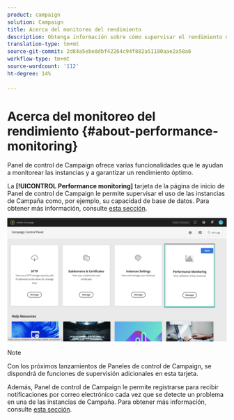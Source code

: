 ```yaml
---
product: campaign
solution: Campaign
title: Acerca del monitoreo del rendimiento
description: Obtenga información sobre cómo supervisar el rendimiento de las instancias en el Panel de control de Campaign
translation-type: tm+mt
source-git-commit: 2d84a5ebe8dbf42264c94f882a51180aae2a58a6
workflow-type: tm+mt
source-wordcount: '112'
ht-degree: 14%

---
```



# Acerca del monitoreo del rendimiento {#about-performance-monitoring}

Panel de control de Campaign ofrece varias funcionalidades que le ayudan a monitorear las instancias y a garantizar un rendimiento óptimo.

La **[!UICONTROL Performance monitoring]** tarjeta de la página de inicio de Panel de control de Campaign le permite supervisar el uso de las instancias de Campaña como, por ejemplo, su capacidad de base de datos. Para obtener más información, consulte [esta sección](../../performance-monitoring/using/database-monitoring.md).

![](assets/performance_card.png)

>[!NOTE]
>
>Con los próximos lanzamientos de Paneles de control de Campaign, se dispondrá de funciones de supervisión adicionales en esta tarjeta.

Además, Panel de control de Campaign le permite registrarse para recibir notificaciones por correo electrónico cada vez que se detecte un problema en una de las instancias de Campaña. Para obtener más información, consulte [esta sección](../../performance-monitoring/using/email-alerting.md).

